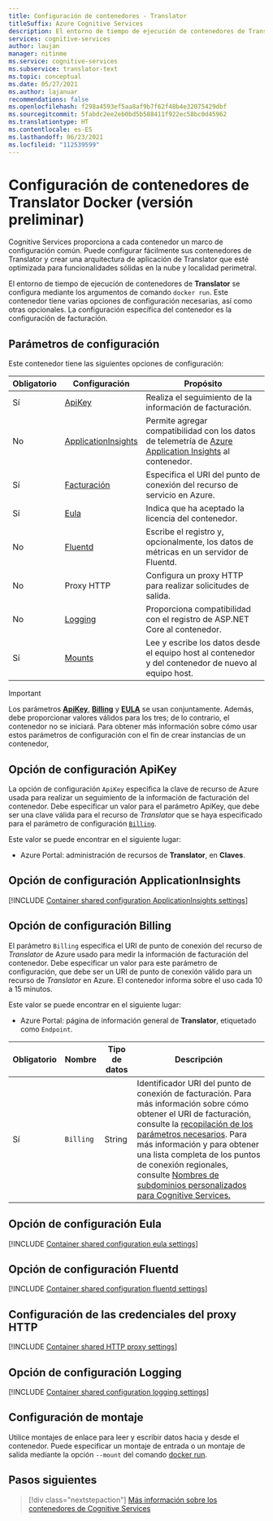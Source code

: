 ```yaml
---
title: Configuración de contenedores - Translator
titleSuffix: Azure Cognitive Services
description: El entorno de tiempo de ejecución de contenedores de Translator se configura mediante los argumentos de comando `docker run`. Hay configuraciones obligatorias y opcionales.
services: cognitive-services
author: laujan
manager: nitinme
ms.service: cognitive-services
ms.subservice: translator-text
ms.topic: conceptual
ms.date: 05/27/2021
ms.author: lajanuar
recommendations: false
ms.openlocfilehash: f298a4593ef5aa8af9b7f62f48b4e32075429dbf
ms.sourcegitcommit: 5fabdc2ee2eb0bd5b588411f922ec58bc0d45962
ms.translationtype: HT
ms.contentlocale: es-ES
ms.lasthandoff: 06/23/2021
ms.locfileid: "112539599"
---
```

# <a name="configure-translator-docker-containers-preview"></a>Configuración de contenedores de Translator Docker (versión preliminar)

Cognitive Services proporciona a cada contenedor un marco de configuración común.  Puede configurar fácilmente sus contenedores de Translator y crear una arquitectura de aplicación de Translator que esté optimizada para funcionalidades sólidas en la nube y localidad perimetral.

El entorno de tiempo de ejecución de contenedores de **Translator** se configura mediante los argumentos de comando `docker run`. Este contenedor tiene varias opciones de configuración necesarias, así como otras opcionales. La configuración específica del contenedor es la configuración de facturación.

## <a name="configuration-settings"></a>Parámetros de configuración

Este contenedor tiene las siguientes opciones de configuración:

|Obligatorio|Configuración|Propósito|
|--|--|--|
|Sí|[ApiKey](#apikey-configuration-setting)|Realiza el seguimiento de la información de facturación.|
|No|[ApplicationInsights](#applicationinsights-setting)|Permite agregar compatibilidad con los datos de telemetría de [Azure Application Insights](/azure/application-insights) al contenedor.|
|Sí|[Facturación](#billing-configuration-setting)|Especifica el URI del punto de conexión del recurso de servicio en Azure.|
|Sí|[Eula](#eula-setting)| Indica que ha aceptado la licencia del contenedor.|
|No|[Fluentd](#fluentd-settings)|Escribe el registro y, opcionalmente, los datos de métricas en un servidor de Fluentd.|
|No|Proxy HTTP|Configura un proxy HTTP para realizar solicitudes de salida.|
|No|[Logging](#logging-settings)|Proporciona compatibilidad con el registro de ASP.NET Core al contenedor. |
|Sí|[Mounts](#mount-settings)|Lee y escribe los datos desde el equipo host al contenedor y del contenedor de nuevo al equipo host.|

 > [!IMPORTANT]
> Los parámetros [**ApiKey**](#apikey-configuration-setting), [**Billing**](#billing-configuration-setting) y [**EULA**](#eula-setting) se usan conjuntamente. Además, debe proporcionar valores válidos para los tres; de lo contrario, el contenedor no se iniciará. Para obtener más información sobre cómo usar estos parámetros de configuración con el fin de crear instancias de un contenedor,

## <a name="apikey-configuration-setting"></a>Opción de configuración ApiKey

La opción de configuración `ApiKey` especifica la clave de recurso de Azure usada para realizar un seguimiento de la información de facturación del contenedor. Debe especificar un valor para el parámetro ApiKey, que debe ser una clave válida para el recurso de _Translator_ que se haya especificado para el parámetro de configuración [`Billing`](#billing-configuration-setting).

Este valor se puede encontrar en el siguiente lugar:

* Azure Portal: administración de recursos de **Translator**, en **Claves**.

## <a name="applicationinsights-setting"></a>Opción de configuración ApplicationInsights

[!INCLUDE [Container shared configuration ApplicationInsights settings](../../../../includes/cognitive-services-containers-configuration-shared-settings-application-insights.md)]

## <a name="billing-configuration-setting"></a>Opción de configuración Billing

El parámetro `Billing` especifica el URI de punto de conexión del recurso de _Translator_ de Azure usado para medir la información de facturación del contenedor. Debe especificar un valor para este parámetro de configuración, que debe ser un URI de punto de conexión válido para un recurso de _Translator_ en Azure. El contenedor informa sobre el uso cada 10 a 15 minutos.

Este valor se puede encontrar en el siguiente lugar:

* Azure Portal: página de información general de **Translator**, etiquetado como `Endpoint`.

| Obligatorio | Nombre | Tipo de datos | Descripción |
| -------- | ---- | --------- | ----------- |
| Sí | `Billing` | String | Identificador URI del punto de conexión de facturación. Para más información sobre cómo obtener el URI de facturación, consulte la [recopilación de los parámetros necesarios](translator-how-to-install-container.md#required-elements). Para más información y para obtener una lista completa de los puntos de conexión regionales, consulte [Nombres de subdominios personalizados para Cognitive Services.](../../cognitive-services-custom-subdomains.md) |

## <a name="eula-setting"></a>Opción de configuración Eula

[!INCLUDE [Container shared configuration eula settings](../../../../includes/cognitive-services-containers-configuration-shared-settings-eula.md)]

## <a name="fluentd-settings"></a>Opción de configuración Fluentd

[!INCLUDE [Container shared configuration fluentd settings](../../../../includes/cognitive-services-containers-configuration-shared-settings-fluentd.md)]

## <a name="http-proxy-credentials-settings"></a>Configuración de las credenciales del proxy HTTP

[!INCLUDE [Container shared HTTP proxy settings](../../../../includes/cognitive-services-containers-configuration-shared-settings-http-proxy.md)]

## <a name="logging-settings"></a>Opción de configuración Logging

[!INCLUDE [Container shared configuration logging settings](../../../../includes/cognitive-services-containers-configuration-shared-settings-logging.md)]

## <a name="mount-settings"></a>Configuración de montaje

Utilice montajes de enlace para leer y escribir datos hacia y desde el contenedor. Puede especificar un montaje de entrada o un montaje de salida mediante la opción `--mount` del comando [docker run](https://docs.docker.com/engine/reference/commandline/run/).

## <a name="next-steps"></a>Pasos siguientes

> [!div class="nextstepaction"]
> [Más información sobre los contenedores de Cognitive Services](../../cognitive-services-container-support.md)
